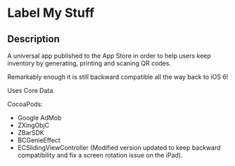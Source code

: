 Label My Stuff
========

## Description
 
 A universal app published to the App Store in order to help users keep inventory by generating, printing and scaning QR codes.
 
 Remarkably enough it is still backward compatible all the way back to iOS 6!
 
 Uses Core Data.
 
 CocoaPods:
* Google AdMob 
* ZXingObjC
* ZBarSDK
* BCGenieEffect
* ECSlidingViewController (Modified version updated to keep backward compatibility and fix a screen rotation issue on the iPad).
